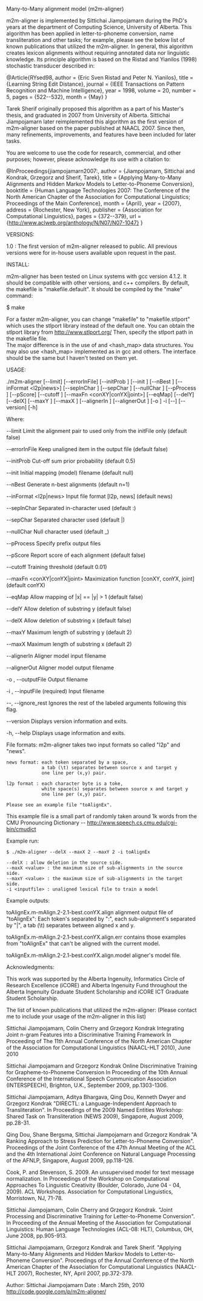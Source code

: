 Many-to-Many alignment model (m2m-aligner)

m2m-aligner is implemented by Sittichai Jiampojamarn during the PhD's years at the department of Computing Science, University of Alberta. 
This algorithm has been applied in letter-to-phoneme conversion, name transliteration and other tasks; 
for example, please see the below list of known publications that utilized the m2m-aligner.
In general, this algorithm creates lexicon alignments without requiring annotated data nor linguistic knowledge.
Its principle algorithm is based on the Ristad and Yianilos (1998) stochastic transducer described in:

@Article{RYsed98,
  author  =  {Eric Sven Ristad and Peter N. Yianilos},
  title   =  {Learning String Edit Distance},
  journal =  {IEEE Transactions on Pattern Recognition and Machine Intelligence},
  year    =  1998,
  volume  =  20,
  number  =  5,
  pages   =  {522--532},
  month   =  {May}
}

Tarek Sherif originally proposed this algorithm as a part of his Master's thesis, and graduated in 2007 from University of Alberta. 
Sittichai Jiampojamarn later reimplemented this algorithm as the first version of m2m-aligner based on the paper published at 
NAACL 2007. Since then, many refinements, improvements, and features have been included for later tasks. 

You are welcome to use the code for research, commercial, and other purposes; however, please acknowledge its use with a citation to: 

@InProceedings{jiampojamarn2007:,
  author    = {Jiampojamarn, Sittichai  and  Kondrak, Grzegorz  and  Sherif, Tarek},
  title     = {Applying Many-to-Many Alignments and Hidden Markov Models to Letter-to-Phoneme Conversion},
  booktitle = {Human Language Technologies 2007: The Conference of the North American Chapter of the Association for Computational Linguistics;
Proceedings of the Main Conference},
  month     = {April},
  year      = {2007},
  address   = {Rochester, New York},
  publisher = {Association for Computational Linguistics},
  pages     = {372--379},
  url       = {http://www.aclweb.org/anthology/N/N07/N07-1047}
}

VERSIONS: 

 1.0 : The first version of m2m-aligner released to public. 
 All previous versions were for in-house users available upon request in the past.

INSTALL: 

m2m-aligner has been tested on Linux systems with gcc version 4.1.2. It should be compatible with other versions, and c++ compilers. 
By default, the makefile is "makefile.default". It should be compiled by the "make" command: 

$ make 

For a faster m2m-aligner, you can change "makefile" to "makefile.stlport" which uses the stlport library instead of the default one. 
You can obtain the stlport library from http://www.stlport.org/
Then, specify the stlport path in the makefile file.  
The major difference is in the use of <map> and <hash_map> data structures. 
You may also use <hash_map> implemented as in gcc and others. The interface should be the same but I haven't tested on them yet.


USAGE:

   ./m2m-aligner  [--limit] [--errorInFile] [--initProb <long double>]
                  [--init <string>] [--nBest <int>] [--inFormat <l2p|news>]
                  [--sepInChar <string>] [--sepChar <string>] [--nullChar
                  <string>] [--pProcess <string>] [--pScore] [--cutoff
                  <double>] [--maxFn <conXY|conYX|joint>] [--eqMap]
                  [--delY] [--delX] [--maxY <int>] [--maxX <int>]
                  [--alignerIn <string>] [--alignerOut <string>] [-o
                  <string>] -i <string> [--] [--version] [-h]


Where:

   --limit
     Limit the alignment pair to used only from the initFile only (default false)

   --errorInFile
     Keep unaligned item in the output file (default false)

   --initProb <long double>
     Cut-off sum prior probability (default 0.5)

   --init <string>
     Initial mapping (model) filename (default null)

   --nBest <int>
     Generate n-best alignments (default n=1)

   --inFormat <l2p|news>
     Input file format [l2p, news] (default news)

   --sepInChar <string>
     Separated in-character used (default :)

   --sepChar <string>
     Separated character used (default |)

   --nullChar <string>
     Null character used (default _)

   --pProcess <string>
     Specify prefix output files

   --pScore
     Report score of each alignment (default false)

   --cutoff <double>
     Training threshold (default 0.01)

   --maxFn <conXY|conYX|joint>
     Maximization function [conXY, conYX, joint] (default conYX)

   --eqMap
     Allow mapping of |x| == |y| > 1 (default false)

   --delY
     Allow deletion of substring y (default false)

   --delX
     Allow deletion of substring x (default false)

   --maxY <int>
     Maximum length of substring y (default 2)

   --maxX <int>
     Maximum length of substring x (default 2)

   --alignerIn <string>
     Aligner model input filename

   --alignerOut <string>
     Aligner model output filename

   -o <string>,  --outputFile <string>
     Output filename

   -i <string>,  --inputFile <string>
     (required)  Input filename

   --,  --ignore_rest
     Ignores the rest of the labeled arguments following this flag.

   --version
     Displays version information and exits.

   -h,  --help
     Displays usage information and exits.


File formats: 
	m2m-aligner takes two input formats so called "l2p" and "news".
	
	news format: each token separated by a space, 
	             a tab (\t) separates between source x and target y
		         one line per (x,y) pair.

	l2p format : each character byte is a toke,
	             white space(s) separates between source x and target y
				 one line per (x,y) pair.
	
	Please see an example file "toAlignEx". 
This example file is a small part of randomly taken around 1k words from the CMU Pronouncing Dictionary --
http://www.speech.cs.cmu.edu/cgi-bin/cmudict

Example run:

	$ ./m2m-aligner --delX --maxX 2 --maxY 2 -i toAlignEx
	
	--delX : allow deletion in the source side.
	--maxX <value> : the maximum size of sub-alignments in the source side.
	--maxY <value> : the maximum size of sub-alignments in the target side.
	-i <inputfile> : unaligned lexical file to train a model
	
Example outputs: 

toAlignEx.m-mAlign.2-2.1-best.conYX.align
	alignment output file of "toAlignEx":
		Each token's separated by ":", each sub-alignment's separated by "|", a tab (\t) separates between aligned x and y.

toAlignEx.m-mAlign.2-2.1-best.conYX.align.err
	contains those examples from "toAlignEx" that can't be aligned with the current model.

toAlignEx.m-mAlign.2-2.1-best.conYX.align.model
	aligner's model file.

	
Acknowledgments:

This work was supported by the Alberta Ingenuity, Informatics
Circle of Research Excellence (iCORE) and Alberta Ingenuity Fund throughout 
the Alberta Ingenuity Graduate Student Scholarship and
iCORE ICT Graduate Student Scholarship.

The list of known publications that utilized the m2m-aligner:
(Please contact me to include your usage of the m2m-aligner in this list)

Sittichai Jiampojamarn, Colin Cherry and Grzegorz Kondrak Integrating Joint n-gram Features into a Discriminative Training Framework In Proceeding of
The 11th Annual Conference of the North American Chapter of the Association for Computational Linguistics (NAACL-HLT 2010), June 2010

Sittichai Jiampojamarn and Grzegorz Kondrak Online Discriminative Training for Grapheme-to-Phoneme Conversion In Proceeding of the 10th Annual
Conference of the International Speech Communication Association (INTERSPEECH), Brighton, U.K., September 2009, pp.1303-1306.

Sittichai Jiampojamarn, Aditya Bhargava, Qing Dou, Kenneth Dwyer and Grzegorz Kondrak "DIRECTL: a Language-Independent Approach to Transliteration".
In Proceedings of the 2009 Named Entities Workshop: Shared Task on Transliteration (NEWS 2009), Singapore, August 2009, pp.28-31.

Qing Dou, Shane Bergsma, Sittichai Jiampojamarn and Grzegorz Kondrak "A Ranking Approach to Stress Prediction for Letter-to-Phoneme Conversion".
Proceedings of the Joint Conference of the 47th Annual Meeting of the ACL and the 4th International Joint Conference on Natural Language Processing
of the AFNLP, Singapore, August 2009, pp.118-126.

Cook, P. and Stevenson, S. 2009. An unsupervised model for text message normalization. In Proceedings of the Workshop on Computational Approaches To
Linguistic Creativity (Boulder, Colorado, June 04 - 04, 2009). ACL Workshops. Association for Computational Linguistics, Morristown, NJ, 71-78.

Sittichai Jiampojamarn, Colin Cherry and Grzegorz Kondrak. "Joint Processing and Discriminative Training for Letter-to-Phoneme Conversion". In
Proceeding of the Annual Meeting of the Association for Computational Linguistics: Human Language Technologies (ACL-08: HLT), Columbus, OH, June
2008, pp.905-913.

Sittichai Jiampojamarn, Grzegorz Kondrak and Tarek Sherif. "Applying Many-to-Many Alignments and Hidden Markov Models to Letter-to-Phoneme
Conversion". Proceedings of the Annual Conference of the North American Chapter of the Association for Computational Linguistics (NAACL-HLT 2007),
Rochester, NY, April 2007, pp.372-379.


Author: Sittichai Jiampojamarn
Date  : March 25th, 2010
http://code.google.com/p/m2m-aligner/
